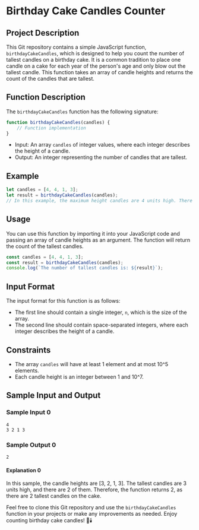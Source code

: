 # Birthday Cake Candles Counter

## Project Description

This Git repository contains a simple JavaScript function, `birthdayCakeCandles`, which is designed to help you count the number of tallest candles on a birthday cake. It is a common tradition to place one candle on a cake for each year of the person's age and only blow out the tallest candle. This function takes an array of candle heights and returns the count of the candles that are tallest.

## Function Description

The `birthdayCakeCandles` function has the following signature:

```javascript
function birthdayCakeCandles(candles) {
    // Function implementation
}
```

- Input: An array `candles` of integer values, where each integer describes the height of a candle.
- Output: An integer representing the number of candles that are tallest.

## Example

```javascript
let candles = [4, 4, 1, 3];
let result = birthdayCakeCandles(candles);
// In this example, the maximum height candles are 4 units high. There are 2 of them, so the function will return 2.
```

## Usage

You can use this function by importing it into your JavaScript code and passing an array of candle heights as an argument. The function will return the count of the tallest candles.

```javascript
const candles = [4, 4, 1, 3];
const result = birthdayCakeCandles(candles);
console.log(`The number of tallest candles is: ${result}`);
```

## Input Format

The input format for this function is as follows:

- The first line should contain a single integer, `n`, which is the size of the array.
- The second line should contain space-separated integers, where each integer describes the height of a candle.

## Constraints

- The array `candles` will have at least 1 element and at most 10^5 elements.
- Each candle height is an integer between 1 and 10^7.

## Sample Input and Output

### Sample Input 0

```
4
3 2 1 3
```

### Sample Output 0

```
2
```

#### Explanation 0

In this sample, the candle heights are [3, 2, 1, 3]. The tallest candles are 3 units high, and there are 2 of them. Therefore, the function returns 2, as there are 2 tallest candles on the cake.

Feel free to clone this Git repository and use the `birthdayCakeCandles` function in your projects or make any improvements as needed. Enjoy counting birthday cake candles! 🎂🕯️